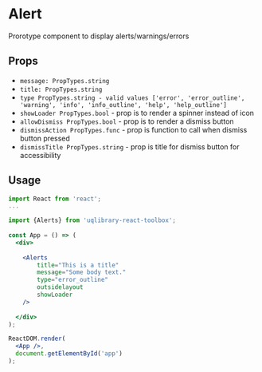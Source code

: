 # Alert

Prorotype component to display alerts/warnings/errors

## Props
- `message: PropTypes.string`
- `title: PropTypes.string`
- `type PropTypes.string - valid values ['error', 'error_outline', 'warning', 'info', 'info_outline', 'help', 'help_outline']`
- `showLoader PropTypes.bool` - prop is to render a spinner instead of icon
- `allowDismiss PropTypes.bool` - prop is to render a dismiss button
- `dismissAction PropTypes.func` - prop is function to call when dismiss button pressed
- `dismissTitle PropTypes.string` - prop is title for dismiss button for accessibility


## Usage
```jsx
import React from 'react';
...

import {Alerts} from 'uqlibrary-react-toolbox';
      
const App = () => (
  <div>
  
    <Alerts 
        title="This is a title"
        message="Some body text."
        type="error_outline"
        outsidelayout
        showLoader
    />
    
  </div>
);

ReactDOM.render(
  <App />,
  document.getElementById('app')
);
```

